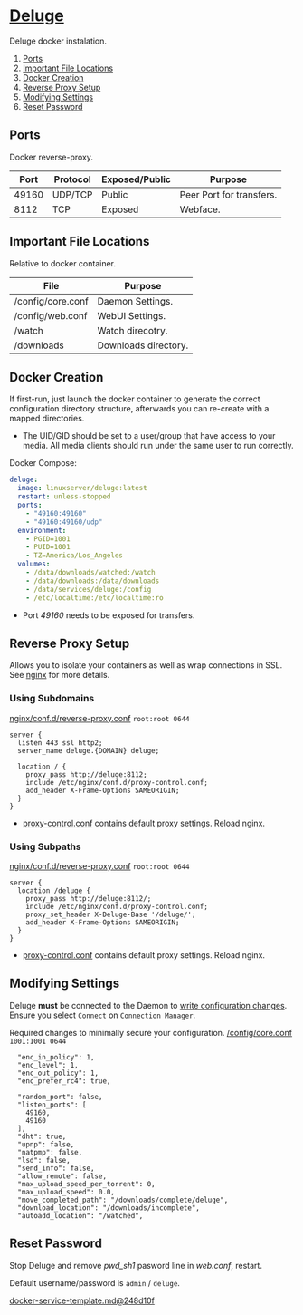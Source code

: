 [Deluge][8v]
============
Deluge docker instalation.

1. [Ports](#ports)
1. [Important File Locations](#important-file-locations)
1. [Docker Creation](#docker-creation)
1. [Reverse Proxy Setup](#reverse-proxy-setup)
1. [Modifying Settings](#modifying-settings)
1. [Reset Password](#reset-password)

Ports
-----
Docker reverse-proxy.

| Port  | Protocol | Exposed/Public | Purpose                  |
|-------|----------|----------------|--------------------------|
| 49160 | UDP/TCP  | Public         | Peer Port for transfers. |
| 8112  | TCP      | Exposed        | Webface.                 |

Important File Locations
------------------------
Relative to docker container.

| File                  | Purpose              |
|-----------------------|----------------------|
| /config/core.conf     | Daemon Settings.     |
| /config/web.conf      | WebUI Settings.      |
| /watch                | Watch direcotry.     |
| /downloads            | Downloads directory. |

Docker Creation
---------------
If first-run, just launch the docker container to generate the correct
configuration directory structure, afterwards you can re-create with a mapped
directories.

* The UID/GID should be set to a user/group that have access to your media. All
  media clients should run under the same user to run correctly.

Docker Compose:
```yaml
deluge:
  image: linuxserver/deluge:latest
  restart: unless-stopped
  ports:
    - "49160:49160"
    - "49160:49160/udp"
  environment:
    - PGID=1001
    - PUID=1001
    - TZ=America/Los_Angeles
  volumes:
    - /data/downloads/watched:/watch
    - /data/downloads:/data/downloads
    - /data/services/deluge:/config
    - /etc/localtime:/etc/localtime:ro
```
* Port _49160_ needs to be exposed for transfers.

Reverse Proxy Setup
-------------------
Allows you to isolate your containers as well as wrap connections in SSL. See
[nginx][refek] for more details.

### Using Subdomains
[nginx/conf.d/reverse-proxy.conf][ui] `root:root 0644`
```nginx
server {
  listen 443 ssl http2;
  server_name deluge.{DOMAIN} deluge;

  location / {
    proxy_pass http://deluge:8112;
    include /etc/nginx/conf.d/proxy-control.conf;
    add_header X-Frame-Options SAMEORIGIN;
  }
}
```
* [proxy-control.conf][refof] contains default proxy settings. Reload nginx.

### Using Subpaths
[nginx/conf.d/reverse-proxy.conf][kl] `root:root 0644`
```nginx
server {
  location /deluge {
    proxy_pass http://deluge:8112/;
    include /etc/nginx/conf.d/proxy-control.conf;
    proxy_set_header X-Deluge-Base '/deluge/';
    add_header X-Frame-Options SAMEORIGIN;
  }
}
```
* [proxy-control.conf][refof] contains default proxy settings. Reload nginx.

Modifying Settings
------------------
Deluge **must** be connected to the Daemon to [write configuration changes][ui].
Ensure you select `Connect` on `Connection Manager`.

Required changes to minimally secure your configuration.
[/config/core.conf][kl] `1001:1001 0644`
```vim
  "enc_in_policy": 1,
  "enc_level": 1,
  "enc_out_policy": 1,
  "enc_prefer_rc4": true,

  "random_port": false,
  "listen_ports": [
    49160,
    49160
  ],
  "dht": true,
  "upnp": false,
  "natpmp": false,
  "lsd": false,
  "send_info": false,
  "allow_remote": false,
  "max_upload_speed_per_torrent": 0,
  "max_upload_speed": 0.0,
  "move_completed_path": "/downloads/complete/deluge",
  "download_location": "/downloads/incomplete",
  "autoadd_location": "/watched",
```

Reset Password
--------------
Stop Deluge and remove _pwd_sh1_ pasword line in _web.conf_, restart.

Default username/password is `admin` / `deluge`.

[docker-service-template.md@248d10f][XX]

[8v]: https://hub.docker.com/r/linuxserver/deluge/
[ui]: https://forum.deluge-torrent.org/viewtopic.php?t=35117
[kl]: https://dev.deluge-torrent.org/wiki/UserGuide/WebUI/ReverseProxy
[XX]: ../docker-service-template.md@248d10f

[refof]: ../nginx/proxy-control.conf
[refek]: ../nginx/README.md